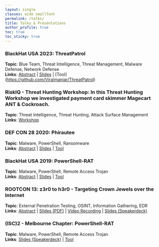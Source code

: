 ```yaml
---
layout: single
classes: wide smallfont
permalink: /talks/
title: Talks & Presentations
author_profile: true
toc: true
toc_sticky: true
---
```

### **BlackHat USA 2023**: ThreatPatrol
**Topic**: Blue Team, Threat Intelligence, Threat Management, Malware Defense, Network Defense <BR>
**Links**: [Abstract](https://www.blackhat.com/us-23/arsenal/schedule/#threatpatrol-33440) | [Slides](https://github.com/Viralmaniar/ThreatPatrol/blob/main/BHUS23%20-%20Viral%20Maniar%20-%20ThreatPatrol%20-%20Protecting%20your%20Environment%20with%20Intelligence%20v0.8.pdf) | [Tool] (https://github.com/Viralmaniar/ThreatPatrol)

### **RiskIQ - Threat Hunting Workshop**: In this Threat Hunting Workshop we investigated payment card skimmer Magecart ANT & Cockroach.
**Topic**: Threat Intelligence, Threat Hunting, Attack Surface Management <BR>
**Links**: [Workshop](https://www.youtube.com/watch?v=XAvoKSlKaGs)

### **DEF CON 28 2020**: Phirautee
**Topic**: Malware, PowerShell, Ransomware <BR>
**Links**: [Abstract](https://defcon.org/html/defcon-safemode/dc-safemode-demolabs.html#Phirautee) | [Slides](https://media.defcon.org/DEF%20CON%2028/DEF%20CON%20Safe%20Mode%20demo%20labs/DEF%20CON%20Safe%20Mode%20Demo%20Labs%20-%20Viral%20Maniar%20-%20Phirautee.pdf) | [Tool](https://github.com/Viralmaniar/Phirautee)

### **BlackHat USA 2019**: PowerShell-RAT 
**Topic**: Malware, PowerShell, Remote Access Trojan <BR>
**Links**: [Abstract](https://www.blackhat.com/us-19/presenters/Viral-Maniar.html) | [Slides](https://speakerdeck.com/viralmaniar/powershell-rat-blackhat-usa-2019) | [Tool](https://github.com/Viralmaniar/Powershell-RAT)

### **ROOTCON 13**: z3r0 to h3r0 - Targeting Crown Jewels over the Internet  
**Topic**: External Penetration Testing, OSINT, Information Gathering, EDR <BR>
**Links**: [Abstract](https://www.rootcon.org/html/archives/rc13#z3r0_to_h3r0) | [Slides (PDF)](https://media.rootcon.org/ROOTCON%2013/Talks/z3r0%20to%20h3r0%20-%20Targeting%20Crown%20Jewels%20over%20the%20Internet.pdf) | [Video Recording](https://www.youtube.com/watch?v=qCJFUcF38NM) | [Slides (Speakerdeck)](https://speakerdeck.com/viralmaniar/z3r0-to-h3r0-targeting-crown-jewels-over-the-internet)
  
### **(ISC)2 - Melbourne Chapter**: PowerShell-RAT
**Topic**: Malware, PowerShell, Remote Access Trojan <BR> 
**Links**: [Slides (Speakerdeck)](https://speakerdeck.com/viralmaniar/powershell-rat-isc-2-melbourne-chapter-16th-sep-19-meeting-information-security) | [Tool](https://github.com/Viralmaniar/Powershell-RAT)

